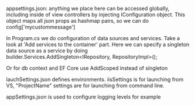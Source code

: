 appsettings.json: anything we place here can be accessed globally, including inside of view controllers by injecting IConfiguration object. This object maps all json props as hashmap pairs, so we can do config['mycustommessage']

In Program.cs we do configuration of data sources and services. Take a look at 'Add services to the container' part. Here we can specify a singleton data source as a service by doing builder.Services.AddSingleton<IRepository, RepositoryImpl>();

Or for db context and EF Core use AddScoped instead of singleton

lauchSettings.json defines environments. iisSettings is for launching from VS, "ProjectName" settings are for launching from command line.

appSettings.json is used to configure logging levels for example


